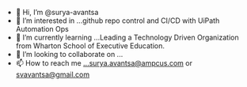 - 👋 Hi, I’m @surya-avantsa
- 👀 I’m interested in ...github repo control and CI/CD with UiPath Automation Ops
- 🌱 I’m currently learning ...Leading a Technology Driven Organization from Wharton School of Executive Education.
- 💞️ I’m looking to collaborate on ...
- 📫 How to reach me ...surya.avantsa@ampcus.com or svavantsa@gmail.com

<!---
surya-avantsa/surya-avantsa is a ✨ special ✨ repository because its `README.md` (this file) appears on your GitHub profile.
You can click the Preview link to take a look at your changes.
--->

